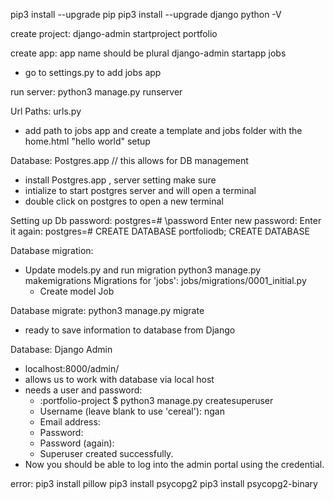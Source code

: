 pip3 install --upgrade pip
pip3 install --upgrade django
python -V

create project:
django-admin startproject portfolio

create app: app name should be plural
django-admin startapp jobs
- go to settings.py to add jobs app

run server:
python3 manage.py runserver

Url Paths:
urls.py 
- add path to jobs app and create a template and jobs folder with the home.html "hello world" setup

Database: Postgres.app // this allows for DB management 
- install Postgres.app , server setting make sure 
- intialize to start postgres server and will open a terminal
- double click on  postgres to open a new terminal

Setting up Db password:
postgres=# \password
Enter new password: 
Enter it again: 
postgres=# CREATE DATABASE portfoliodb;
CREATE DATABASE

Database migration:
- Update models.py and run migration
 python3 manage.py makemigrations 
Migrations for 'jobs':
  jobs/migrations/0001_initial.py
    - Create model Job

Database migrate:
python3 manage.py migrate
- ready to save information to database from Django

Database: Django Admin
- localhost:8000/admin/
- allows us to work with database via local host
- needs a user and password:
    - :portfolio-project $ python3 manage.py createsuperuser
    - Username (leave blank to use 'cereal'): ngan
    - Email address:                
    - Password: 
    - Password (again): 
    - Superuser created successfully.
- Now you should be able to log into the admin portal using the credential. 


error:
pip3 install pillow
pip3 install psycopg2
pip3 install psycopg2-binary